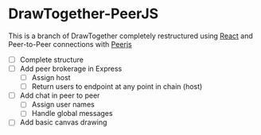 # DrawTogether-PeerJS

This is a branch of DrawTogether completely restructured using [React](http://reactjs.org) and Peer-to-Peer connections with [Peerjs](http://peerjs.org)

- [ ] Complete structure
- [ ] Add peer brokerage in Express
	- [ ] Assign host
	- [ ] Return users to endpoint at any point in chain (host)
- [ ] Add chat in peer to peer
	- [ ] Assign user names
	- [ ] Handle global messages
- [ ] Add basic canvas drawing